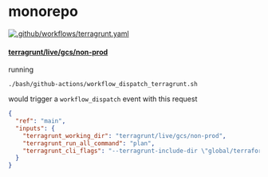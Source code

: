 # monorepo

[![.github/workflows/terragrunt.yaml](https://github.com/neuralnetes/monorepo/actions/workflows/terragrunt.yaml/badge.svg?branch=main)](https://github.com/neuralnetes/monorepo/actions/workflows/terragrunt.yaml)

#### [terragrunt/live/gcs/non-prod](./terragrunt/live/gcs/non-prod)

running

```shell script
./bash/github-actions/workflow_dispatch_terragrunt.sh
```

would trigger a `workflow_dispatch` event with this request

```json
{
  "ref": "main",
  "inputs": {
    "terragrunt_working_dir": "terragrunt/live/gcs/non-prod",
    "terragrunt_run_all_command": "plan",
    "terragrunt_cli_flags": "--terragrunt-include-dir \"global/terraform/**/**\" \\\n  --terragrunt-include-dir \"global/iam/**/**\" \\\n  --terragrunt-include-dir \"global/secret/**/**\"\n  --terragrunt-include-dir \"global/network/**/**\" \\\n  --terragrunt-include-dir \"us-central1/network/**/**\" \\\n  --terragrunt-include-dir \"global/data/**/**\" \\\n  --terragrunt-include-dir \"us-central1/data/**/**\" \\\n  --terragrunt-include-dir \"global/compute/**/**\" \\\n  --terragrunt-include-dir \"us-central1/compute/**/**\""
  }
}
```